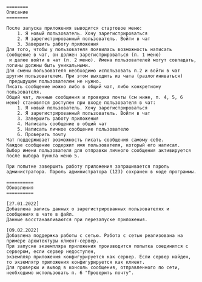 
	========
	Описание
	========

	После запуска приложения выводится стартовое меню:
		1. Я новый пользователь. Хочу зарегистрироваться
		2. Я зарегистрированный пользователь. Войти в чат
		3. Завершить работу приложения
	Для того, чтобы у пользователя появилась возможность написать сообщение в чат, он должен зарегистрироваться (п. 1 меню)
	 и далее войти в чат (п. 2 меню). Имена пользователей могут совпадать, логины должны быть уникальными.
	Для смены пользователя необходимо использовать п.2 и войти в чат другим пользователем. При этом выходить из чата (разлогиниваться)
	 предыдущем пользователем не нужно.
	Писать сообщение можно либо в общий чат, либо конкретному пользователя.
	Общий чат, личные сообщения и проверка почты (см ниже, п. 4, 5, 6 меню) становятся доступен при входе пользователя в чат:
		1. Я новый пользователь. Хочу зарегистрироваться
		2. Я зарегистрированный пользователь. Войти в чат
		3. Завершить работу приложения
		4. Написать сообщение в общий чат
		5. Написать личное сообщение пользователю
	    6. Проверить почту
	Чат поддерживает возможность писать сообщения самому себе.
	Каждое сообщение содержит имя пользователя, который его написал.
	Выбор имени пользователя для отправки личного сообщения активируется после выбора пункта меню 5.
	
	При попытке завершить работу приложения запрашивается пароль администратора. Пароль администратора (123) сохранен в коде программы.
	
	==========
	Обновления
	==========
	
	[27.01.2022]
	Добавлена запись данных о зарегистрированных пользователях и сообщениях в чате в файл.
	Данные восстанавливаются при перезапуске приложения.
	
	[09.02.2022]
	Добавлена поддержка работы с сетью. Работа с сетью реализована на примере архитектуры клиент-сервер.
	При запуске экземпляра приложения производится попытка соединится с сервером, если сервер недоступен,
	экземпляр приложения конфигурируется как сервер. Если сервер найден, то экземлятр приложения конфигурируется как клиент.
	Для проверки и вывод в консоль сообщения, отправленного по сети, необходимо использовать п. 6 "Проверить почту".